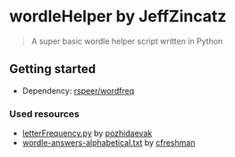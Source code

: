 # wordleHelper by JeffZincatz

> A super basic wordle helper script written in Python

## Getting started

- Dependency:
  [rspeer/wordfreq](https://github.com/rspeer/wordfreq)

### Used resources

- [letterFrequency.py](https://gist.github.com/pozhidaevak/0dca594d6f0de367f232909fe21cdb2f) by [pozhidaevak](https://gist.github.com/pozhidaevak)
- [wordle-answers-alphabetical.txt](https://gist.github.com/cfreshman/a03ef2cba789d8cf00c08f767e0fad7b) by [cfreshman](https://gist.github.com/cfreshman)
